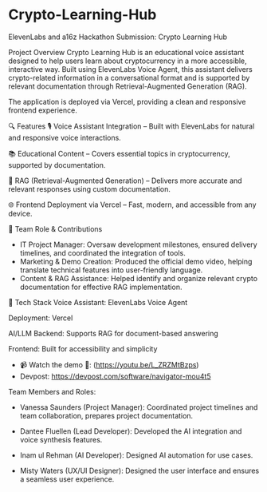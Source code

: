 # Crypto-Learning-Hub
ElevenLabs and a16z Hackathon Submission: Crypto Learning Hub

Project Overview
Crypto Learning Hub is an educational voice assistant designed to help users learn about cryptocurrency in a more accessible, interactive way. Built using ElevenLabs Voice Agent, this assistant delivers crypto-related information in a conversational format and is supported by relevant documentation through Retrieval-Augmented Generation (RAG).

The application is deployed via Vercel, providing a clean and responsive frontend experience.

🔍 Features
🎙️ Voice Assistant Integration – Built with ElevenLabs for natural and responsive voice interactions.

📚 Educational Content – Covers essential topics in cryptocurrency, supported by documentation.

🧠 RAG (Retrieval-Augmented Generation) – Delivers more accurate and relevant responses using custom documentation.

🌐 Frontend Deployment via Vercel – Fast, modern, and accessible from any device.

👥 Team Role & Contributions
- IT Project Manager: Oversaw development milestones, ensured delivery timelines, and coordinated the integration of tools.
- Marketing & Demo Creation: Produced the official demo video, helping translate technical features into user-friendly language.
- Content & RAG Assistance: Helped identify and organize relevant crypto documentation for effective RAG implementation.

🚀 Tech Stack
Voice Assistant: ElevenLabs Voice Agent

Deployment: Vercel

AI/LLM Backend: Supports RAG for document-based answering

Frontend: Built for accessibility and simplicity

- 📹 Watch the demo 🎥: (https://youtu.be/L_ZRZMtBzps)
- Devpost: https://devpost.com/software/navigator-mou4t5

Team Members and Roles:

- Vanessa Saunders (Project Manager):
Coordinated project timelines and team collaboration, prepares project documentation.

- Dantee Fluellen (Lead Developer):
Developed the AI integration and voice synthesis features.

- Inam ul Rehman (AI Developer):
Designed AI automation for use cases.

- Misty Waters (UX/UI Designer):
Designed the user interface and ensures a seamless user experience.

